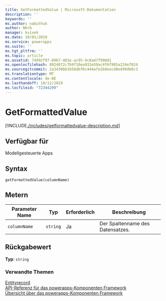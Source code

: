 ```yaml
---
title: GetFormattedValue | Microsoft-Dokumentation
description: ''
keywords: ''
ms.author: nabuthuk
author: Nkrb
manager: kvivek
ms.date: 10/01/2019
ms.service: powerapps
ms.suite: ''
ms.tgt_pltfrm: ''
ms.topic: article
ms.assetid: 74992f97-89b7-401e-ac95-9c8a47f990d1
ms.openlocfilehash: 8924072c7b9f10ea932e59ac4f6f985a224e7024
ms.sourcegitcommit: 2a3430bb1b56dbf6c444afe2b8eecd0e499db0c3
ms.translationtype: MT
ms.contentlocale: de-DE
ms.lasthandoff: 10/12/2019
ms.locfileid: "72344299"
---
```

# <a name="getformattedvalue"></a>GetFormattedValue

[!INCLUDE[./includes/getformattedvalue-description.md](./includes/getformattedvalue-description.md)]

## <a name="available-for"></a>Verfügbar für 

Modellgesteuerte Apps

## <a name="syntax"></a>Syntax

`getFormattedValue(columnName)`

## <a name="parameters"></a>Metern

| Parameter Name|Typ|Erforderlich|Beschreibung|
| ------------- |----|--------|-----------|
|`columnName`|`string`|Ja|Der Spaltenname des Datensatzes.|

## <a name="return-value"></a>Rückgabewert

**Typ**: `string`


### <a name="related-topics"></a>Verwandte Themen

[Entityrecord](../entityrecord.md)<br/>
[API-Referenz für das powerapps-Komponenten Framework](../../reference/index.md)<br/>
[Übersicht über das powerapps-Komponenten Framework](../../overview.md)